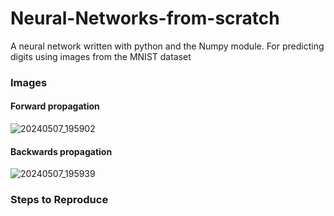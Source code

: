 # Neural-Networks-from-scratch
A neural network written with python and the Numpy module. For predicting digits using images from the MNIST dataset

### Images

#### Forward propagation
![20240507_195902](https://github.com/ikeasamoahansah/Neural-Networks-from-scratch/assets/66312028/a72cabb0-3f1d-403a-9131-19cfb9c79ce4)

#### Backwards propagation
![20240507_195939](https://github.com/ikeasamoahansah/Neural-Networks-from-scratch/assets/66312028/65ff9f87-f371-4f54-8684-8e5a8559571e)

### Steps to Reproduce
